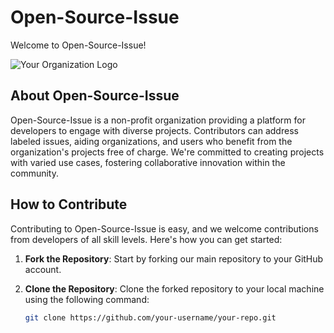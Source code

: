# Open-Source-Issue

Welcome to Open-Source-Issue!

![Your Organization Logo](https://avatars.githubusercontent.com/u/145421375?s=400&u=9fda94610e9e056efd99ed42faed8b227c5cd1f4&v=4)

## About Open-Source-Issue

Open-Source-Issue is a non-profit organization providing a platform for developers to engage with diverse projects. Contributors can address labeled issues, aiding organizations, and users who benefit from the organization's projects free of charge. We're committed to creating projects with varied use cases, fostering collaborative innovation within the community.

## How to Contribute

Contributing to Open-Source-Issue is easy, and we welcome contributions from developers of all skill levels. Here's how you can get started:

1. **Fork the Repository**: Start by forking our main repository to your GitHub account.

2. **Clone the Repository**: Clone the forked repository to your local machine using the following command:
   
   ```bash
   git clone https://github.com/your-username/your-repo.git
